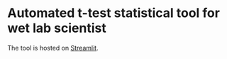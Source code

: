 # Automated t-test statistical tool for wet lab scientist #

The tool is hosted on [Streamlit](https://fywalsh-wet-lab-data-analysis-t-test-frontend-ngpzd4.streamlit.app/).


